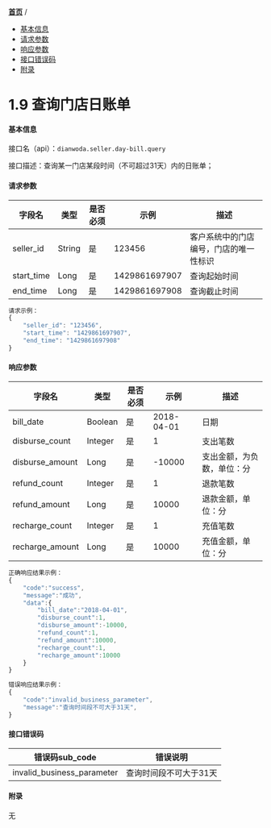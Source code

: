 [**首页**](https://open.dianwoda.com/) /


- <a href="#基本信息">基本信息</a>
- <a href="#请求参数">请求参数</a>
- <a href="#响应参数">响应参数</a>
- <a href="#接口错误码">接口错误码</a>
- <a href="#附录">附录</a>


# 1.9 查询门店日账单

#### 基本信息

接口名（api）：`dianwoda.seller.day-bill.query`

接口描述：查询某一门店某段时间（不可超过31天）内的日账单；


#### 请求参数
字段名 | 类型 | 是否必须 | 示例 | 描述
---|---|---|---|---
seller_id|String|是|123456|客户系统中的门店编号，门店的唯一性标识
start_time|Long|是|1429861697907|查询起始时间
end_time|Long|是|1429861697908|查询截止时间

```javascript
请求示例：
{
	"seller_id": "123456",
	"start_time": "1429861697907",
	"end_time": "1429861697908"
}
```

#### 响应参数

字段名 | 类型 | 是否必须 | 示例 | 描述
---|---|---|---|---
bill_date|Boolean| 是 | 2018-04-01 | 日期
disburse_count|Integer| 是 | 1 | 支出笔数
disburse_amount|Long| 是 | -10000 | 支出金额，为负数，单位：分
refund_count|Integer| 是 | 1 | 退款笔数
refund_amount|Long| 是 | 10000 | 退款金额，单位：分
recharge_count|Integer| 是 | 1 | 充值笔数
recharge_amount|Long| 是 | 10000 | 充值金额，单位：分

```javascript
正确响应结果示例：
{
	"code":"success",
	"message":"成功",
	"data":{
	    "bill_date":"2018-04-01",
	    "disburse_count":1,
	    "disburse_amount":-10000,
	    "refund_count":1,
	    "refund_amount":10000,
	    "recharge_count":1,
	    "recharge_amount":10000
	}
}
```

```javascript
错误响应结果示例：
{
	"code":"invalid_business_parameter",
	"message":"查询时间段不可大于31天",
}
```

#### 接口错误码
错误码sub_code | 错误说明
---|---
invalid_business_parameter|查询时间段不可大于31天


#### 附录
无
